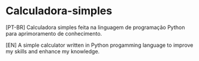 # Calculadora-simples

[PT-BR] Calculadora simples feita na linguagem de programação Python para aprimoramento de conhecimento.

[EN] A simple calculator written in Python progamming language to improve my skills and enhance my knowledge. 
